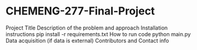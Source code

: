# CHEMENG-277-Final-Project
Project Title
Description of the problem and approach
Installation instructions
  pip install -r requirements.txt
How to run code
  python main.py
Data acquisition (if data is external)
Contributors and Contact info
